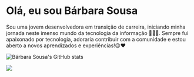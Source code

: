 
# Olá, eu sou Bárbara Sousa

Sou uma jovem desenvolvedora em transição de carreira, iniciando minha jornada neste imenso mundo da tecnologia da informação 👨🏽‍💻.  Sempre fui apaixonado por tecnologia, adoraria contribuir com a comunidade e estou aberto a novos aprendizados e experiências!😉❤️

![Bárbara Sousa's GitHub stats](https://github-readme-stats.vercel.app/api?username=BarbaraPsousa&show_icons=true&theme=radical)


[<img src="https://img.shields.io/badge/linkedin-%230077B5.svg?&style=for-the-badge&logo=linkedin&logoColor=white" />](https://www.linkedin.com/in/barbara-sousa-78a7a7194/)




